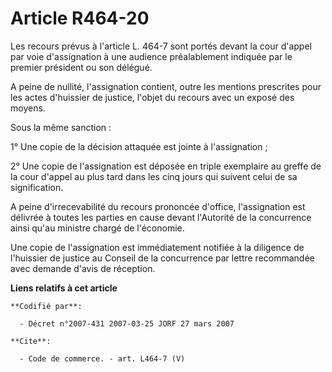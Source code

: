 # Article R464-20

Les recours prévus à l'article L. 464-7 sont portés devant la cour d'appel par voie d'assignation à une audience
préalablement indiquée par le premier président ou son délégué.

A peine de nullité, l'assignation contient, outre les mentions prescrites pour les actes d'huissier de justice, l'objet du
recours avec un exposé des moyens. 

Sous la même sanction : 

1° Une copie de la décision attaquée est jointe à l'assignation ; 

2° Une copie de l'assignation est déposée en triple exemplaire au greffe de la cour d'appel au plus tard dans les cinq jours
qui suivent celui de sa signification.

A peine d'irrecevabilité du recours prononcée d'office, l'assignation est délivrée à toutes les parties en cause devant
l'Autorité de la concurrence ainsi qu'au ministre chargé de l'économie. 

Une copie de l'assignation est immédiatement notifiée à la diligence de l'huissier de justice au Conseil de la concurrence
par lettre recommandée avec demande d'avis de réception.

**Liens relatifs à cet article**

	**Codifié par**:

	  - Décret n°2007-431 2007-03-25 JORF 27 mars 2007

	**Cite**:

	  - Code de commerce. - art. L464-7 (V)
